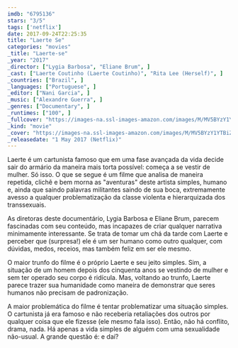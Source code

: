 ```yaml
---
imdb: "6795136"
stars: "3/5"
tags: ['netflix']
date: 2017-09-24T22:25:35
title: "Laerte Se"
categories: "movies"
_title: "Laerte-se"
_year: "2017"
_director: ["Lygia Barbosa", "Eliane Brum", ]
_cast: ["Laerte Coutinho (Laerte Coutinho)", "Rita Lee (Herself)", ]
_countries: ["Brazil", ]
_languages: ["Portuguese", ]
_editor: ["Nani Garcia", ]
_music: ["Alexandre Guerra", ]
_genres: ["Documentary", ]
_runtimes: ["100", ]
_fullcover: "https://images-na.ssl-images-amazon.com/images/M/MV5BYzY1YTBiZGUtZTQxNy00ZjE0LTliMzYtYTU2YjcxNTFhNDRkXkEyXkFqcGdeQXVyMjU4MzEwNTU@.jpg"
_kind: "movie"
_cover: "https://images-na.ssl-images-amazon.com/images/M/MV5BYzY1YTBiZGUtZTQxNy00ZjE0LTliMzYtYTU2YjcxNTFhNDRkXkEyXkFqcGdeQXVyMjU4MzEwNTU@._V1._SX93_SY140_.jpg"
_releasedate: "1 May 2017 (Netflix)"
---
```

Laerte é um cartunista famoso que em uma fase avançada da vida decide sair do armário da maneira mais torta possível: começa a se vestir de mulher. Só isso. O que se segue é um filme que analisa de maneira repetida, clichê e bem morna as "aventuras" deste artista simples, humano e, ainda que saindo palavras militantes saindo de sua boca, extremamente avesso a qualquer problematização da classe violenta e hierarquizada dos transsexuais.

As diretoras deste documentário, Lygia Barbosa e Eliane Brum, parecem fascinadas com seu conteúdo, mas incapazes de criar qualquer narrativa minimamente interessante. Se trata de tomar um chá da tarde com Laerte e perceber que (surpresa!) ele é um ser humano como outro qualquer, com dúvidas, medos, receios, mas também feliz em ser ele mesmo.

O maior trunfo do filme é o próprio Laerte e seu jeito simples. Sim, a situação de um homem depois dos cinquenta anos se vestindo de mulher e sem ter operado seu corpo é ridícula. Mas, voltando ao trunfo, Laerte parece trazer sua humanidade como maneira de demonstrar que seres humanos não precisam de padronização.

A maior problemática do filme é tentar problematizar uma situação simples. O cartunista já era famoso e não receberia retaliações dos outros por qualquer coisa que ele fizesse (ele mesmo fala isso). Então, não há conflito, drama, nada. Há apenas a vida simples de alguém com uma sexualidade não-usual. A grande questão é: e daí?
